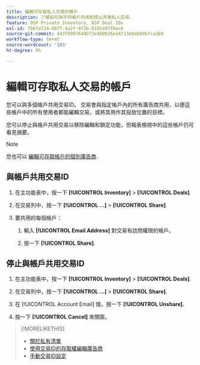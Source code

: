 ```yaml
---
title: 編輯可存取私人交易的帳戶
description: 了解如何與不同帳戶共用和停止共用私人交易。
feature: DSP Private Inventory, DSP Deal IDs
exl-id: fb67ef24-8b7f-4a2f-973b-8102a97f0acb
source-git-commit: 443f8907644bf3e480626e14713e8abb9bfca284
workflow-type: tm+mt
source-wordcount: '183'
ht-degree: 0%

---
```


# 編輯可存取私人交易的帳戶

您可以與多個帳戶共用交易ID。 交易會與指定帳戶內的所有廣告商共用，以便這些帳戶中的所有使用者都能編輯交易，或將其用作其投放位置的目標。

您可以停止與帳戶共用交易以移除編輯和鎖定功能，但報表檢視中的這些帳戶仍可看見摘要。

>[!NOTE]
>
> 您也可以 [編輯可存取帳戶的個別廣告商](deal-id-edit-advertisers.md).

## 與帳戶共用交易ID

1. 在主功能表中，按一下 **[!UICONTROL Inventory]** > **[!UICONTROL Deals]**.

1. 在交易列中，按一下 **[!UICONTROL ...]** > **[!UICONTROL Share]**.

1. 要共用的每個帳戶：

   1. 輸入 **[!UICONTROL Email Address]** 對交易有訪問權限的帳戶。

   1. 按一下 **[!UICONTROL Share]**.

## 停止與帳戶共用交易ID

1. 在主功能表中，按一下 **[!UICONTROL Inventory]** > **[!UICONTROL Deals]**.

1. 在交易列中，按一下 **[!UICONTROL ...]** > **[!UICONTROL Share]**.

1. 在 [!UICONTROL Account Email] 值，按一下 **[!UICONTROL Unshare].**

1. 按一下 **[!UICONTROL Cancel]** 來關窗。

>[!MORELIKETHIS]
>
>* [關於私有清單](private-inventory-about.md)
>* [使用交易ID的存取權編輯廣告商](/help/dsp/inventory/deal-id-edit-advertisers.md)
>* [手動交易ID設定](deal-id-settings.md)

